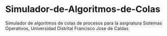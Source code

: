 # Simulador-de-Algoritmos-de-Colas
Simulador de algoritmos de colas de procesos para la asignatura Sistemas Operativos, Universidad Distrital Francisco Jose de Caldas
